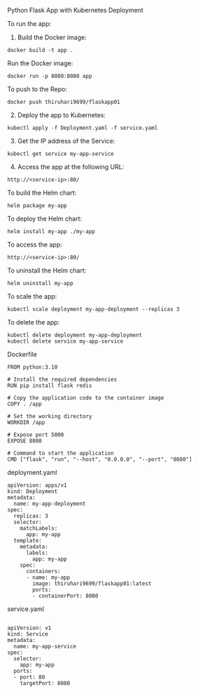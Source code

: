 
Python Flask App with Kubernetes Deployment

To run the app:

1. Build the Docker image:

```
docker build -t app .
```
Run the Docker image:

```
docker run -p 8080:8080 app
```
To push to the Repo:

```
docker push thiruhari9699/flaskapp01
```


2. Deploy the app to Kubernetes:

```
kubectl apply -f Deployment.yaml -f service.yaml
```

3. Get the IP address of the Service:

```
kubectl get service my-app-service
```

4. Access the app at the following URL:

```
http://<service-ip>:80/
```

To build the Helm chart:

```
helm package my-app
```

To deploy the Helm chart:

```
helm install my-app ./my-app
```

To access the app:

```
http://<service-ip>:80/
```

To uninstall the Helm chart:

```
helm uninstall my-app
```

To scale the app:

```
kubectl scale deployment my-app-deployment --replicas 3
```

To delete the app:

```
kubectl delete deployment my-app-deployment
kubectl delete service my-app-service
```

Dockerfile

```
FROM python:3.10

# Install the required dependencies
RUN pip install flask redis

# Copy the application code to the container image
COPY . /app

# Set the working directory
WORKDIR /app

# Expose port 5000
EXPOSE 8080

# Command to start the application
CMD ["flask", "run", "--host", "0.0.0.0", "--port", "8080"]
```

deployment.yaml

```
apiVersion: apps/v1
kind: Deployment
metadata:
  name: my-app-deployment
spec:
  replicas: 3
  selector:
    matchLabels:
      app: my-app
  template:
    metadata:
      labels:
        app: my-app
    spec:
      containers:
      - name: my-app
        image: thiruhari9699/flaskapp01:latest
        ports:
        - containerPort: 8080
```

service.yaml
```

apiVersion: v1
kind: Service
metadata:
  name: my-app-service
spec:
  selector:
    app: my-app
  ports:
  - port: 80
    targetPort: 8080

```

